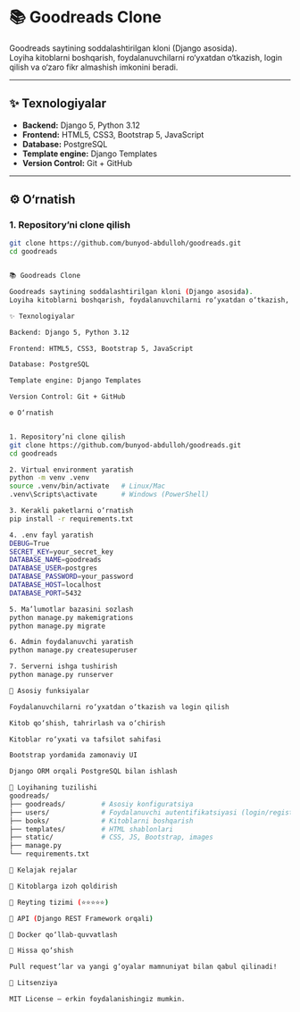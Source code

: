 # 📚 Goodreads Clone

Goodreads saytining soddalashtirilgan kloni (Django asosida).  
Loyiha kitoblarni boshqarish, foydalanuvchilarni ro‘yxatdan o‘tkazish, login qilish va o‘zaro fikr almashish imkonini beradi.  

---

## ✨ Texnologiyalar
- **Backend:** Django 5, Python 3.12
- **Frontend:** HTML5, CSS3, Bootstrap 5, JavaScript
- **Database:** PostgreSQL
- **Template engine:** Django Templates
- **Version Control:** Git + GitHub

---

## ⚙️ O‘rnatish

### 1. Repository’ni clone qilish
```bash
git clone https://github.com/bunyod-abdulloh/goodreads.git
cd goodreads


📚 Goodreads Clone

Goodreads saytining soddalashtirilgan kloni (Django asosida).
Loyiha kitoblarni boshqarish, foydalanuvchilarni ro‘yxatdan o‘tkazish, login qilish va o‘zaro fikr almashish imkonini beradi.

✨ Texnologiyalar

Backend: Django 5, Python 3.12

Frontend: HTML5, CSS3, Bootstrap 5, JavaScript

Database: PostgreSQL

Template engine: Django Templates

Version Control: Git + GitHub

⚙️ O‘rnatish


1. Repository’ni clone qilish
git clone https://github.com/bunyod-abdulloh/goodreads.git
cd goodreads

2. Virtual environment yaratish
python -m venv .venv
source .venv/bin/activate   # Linux/Mac
.venv\Scripts\activate      # Windows (PowerShell)

3. Kerakli paketlarni o‘rnatish
pip install -r requirements.txt

4. .env fayl yaratish
DEBUG=True
SECRET_KEY=your_secret_key
DATABASE_NAME=goodreads
DATABASE_USER=postgres
DATABASE_PASSWORD=your_password
DATABASE_HOST=localhost
DATABASE_PORT=5432

5. Ma’lumotlar bazasini sozlash
python manage.py makemigrations
python manage.py migrate

6. Admin foydalanuvchi yaratish
python manage.py createsuperuser

7. Serverni ishga tushirish
python manage.py runserver

📖 Asosiy funksiyalar

Foydalanuvchilarni ro‘yxatdan o‘tkazish va login qilish

Kitob qo‘shish, tahrirlash va o‘chirish

Kitoblar ro‘yxati va tafsilot sahifasi

Bootstrap yordamida zamonaviy UI

Django ORM orqali PostgreSQL bilan ishlash

📂 Loyihaning tuzilishi
goodreads/
├── goodreads/         # Asosiy konfiguratsiya
├── users/             # Foydalanuvchi autentifikatsiyasi (login/register)
├── books/             # Kitoblarni boshqarish
├── templates/         # HTML shablonlari
├── static/            # CSS, JS, Bootstrap, images
├── manage.py
└── requirements.txt

🚀 Kelajak rejalar

📌 Kitoblarga izoh qoldirish

📌 Reyting tizimi (⭐️⭐️⭐️⭐️⭐️)

📌 API (Django REST Framework orqali)

📌 Docker qo‘llab-quvvatlash

🤝 Hissa qo‘shish

Pull request’lar va yangi g‘oyalar mamnuniyat bilan qabul qilinadi!

📜 Litsenziya

MIT License — erkin foydalanishingiz mumkin.
